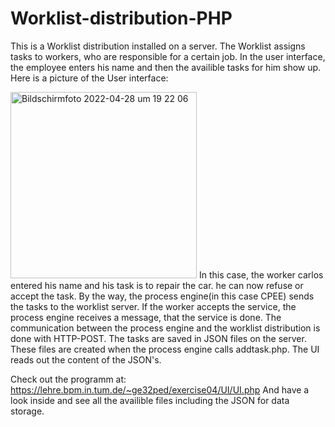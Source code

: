 # Worklist-distribution-PHP
This is a Worklist distribution installed on a server. The Worklist assigns tasks to workers, who are responsible for a certain job. 
In the user interface, the employee enters his name and then the availible tasks for him show up. Here is a picture of the User interface: 

<img width="298" alt="Bildschirmfoto 2022-04-28 um 19 22 06" src="https://user-images.githubusercontent.com/93349629/165811340-4bc240fe-f951-4725-927a-36194fa12996.png">
In this case, the worker carlos entered his name and his task is to repair the car. he can now refuse or accept the task. By the way, the process engine(in this case CPEE) sends the tasks to the worklist server. If the worker accepts the service, the process engine receives a message, that the service is done. 
The communication between the process engine and the worklist distribution is done with HTTP-POST. 
The tasks are saved in JSON files on the server. These files are created when the process engine calls addtask.php. The UI reads out the content of the JSON's. 

Check out the programm at: https://lehre.bpm.in.tum.de/~ge32ped/exercise04/UI/UI.php
And have a look inside and see all the availible files including the JSON for data storage. 

